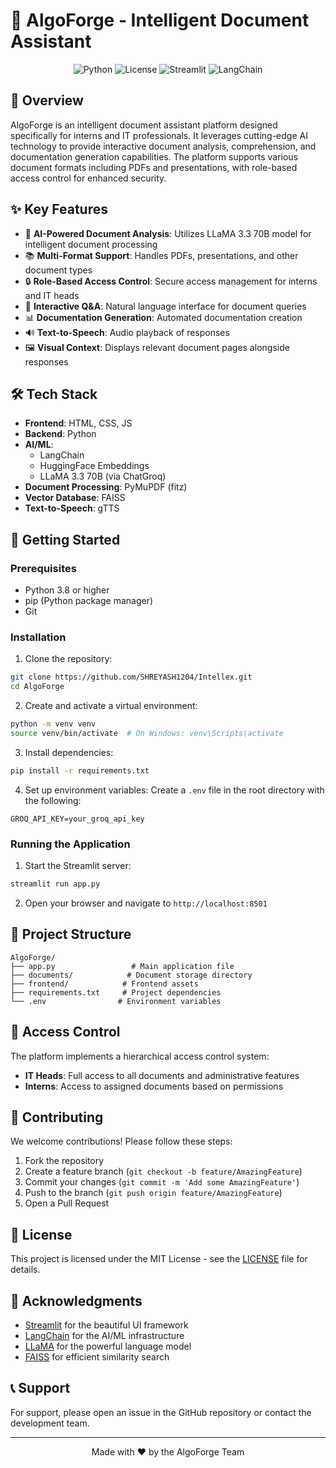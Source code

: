 # 🚀 AlgoForge - Intelligent Document Assistant

<div align="center">

![Python](https://img.shields.io/badge/python-3.8+-blue.svg)
![License](https://img.shields.io/badge/license-MIT-green.svg)
![Streamlit](https://img.shields.io/badge/Streamlit-1.31.0-FF4B4B.svg)
![LangChain](https://img.shields.io/badge/LangChain-0.1.0-FF6B6B.svg)

</div>

## 📝 Overview

AlgoForge is an intelligent document assistant platform designed specifically for interns and IT professionals. It leverages cutting-edge AI technology to provide interactive document analysis, comprehension, and documentation generation capabilities. The platform supports various document formats including PDFs and presentations, with role-based access control for enhanced security.

## ✨ Key Features

- 🤖 **AI-Powered Document Analysis**: Utilizes LLaMA 3.3 70B model for intelligent document processing
- 📚 **Multi-Format Support**: Handles PDFs, presentations, and other document types
- 🔒 **Role-Based Access Control**: Secure access management for interns and IT heads
- 🎯 **Interactive Q&A**: Natural language interface for document queries
- 📊 **Documentation Generation**: Automated documentation creation
- 🔊 **Text-to-Speech**: Audio playback of responses
- 🖼️ **Visual Context**: Displays relevant document pages alongside responses

## 🛠️ Tech Stack

- **Frontend**: HTML, CSS, JS
- **Backend**: Python
- **AI/ML**: 
  - LangChain
  - HuggingFace Embeddings
  - LLaMA 3.3 70B (via ChatGroq)
- **Document Processing**: PyMuPDF (fitz)
- **Vector Database**: FAISS
- **Text-to-Speech**: gTTS

## 🚀 Getting Started

### Prerequisites

- Python 3.8 or higher
- pip (Python package manager)
- Git

### Installation

1. Clone the repository:
```bash
git clone https://github.com/SHREYASH1204/Intellex.git
cd AlgoForge
```

2. Create and activate a virtual environment:
```bash
python -m venv venv
source venv/bin/activate  # On Windows: venv\Scripts\activate
```

3. Install dependencies:
```bash
pip install -r requirements.txt
```

4. Set up environment variables:
Create a `.env` file in the root directory with the following:
```
GROQ_API_KEY=your_groq_api_key
```

### Running the Application

1. Start the Streamlit server:
```bash
streamlit run app.py
```

2. Open your browser and navigate to `http://localhost:8501`

## 📁 Project Structure

```
AlgoForge/
├── app.py                 # Main application file
├── documents/            # Document storage directory
├── frontend/            # Frontend assets
├── requirements.txt     # Project dependencies
└── .env                # Environment variables
```

## 🔐 Access Control

The platform implements a hierarchical access control system:

- **IT Heads**: Full access to all documents and administrative features
- **Interns**: Access to assigned documents based on permissions

## 🤝 Contributing

We welcome contributions! Please follow these steps:

1. Fork the repository
2. Create a feature branch (`git checkout -b feature/AmazingFeature`)
3. Commit your changes (`git commit -m 'Add some AmazingFeature'`)
4. Push to the branch (`git push origin feature/AmazingFeature`)
5. Open a Pull Request

## 📄 License

This project is licensed under the MIT License - see the [LICENSE](LICENSE) file for details.

## 🙏 Acknowledgments

- [Streamlit](https://streamlit.io/) for the beautiful UI framework
- [LangChain](https://www.langchain.com/) for the AI/ML infrastructure
- [LLaMA](https://ai.meta.com/llama/) for the powerful language model
- [FAISS](https://github.com/facebookresearch/faiss) for efficient similarity search

## 📞 Support

For support, please open an issue in the GitHub repository or contact the development team.

---

<div align="center">
Made with ❤️ by the AlgoForge Team
</div>
